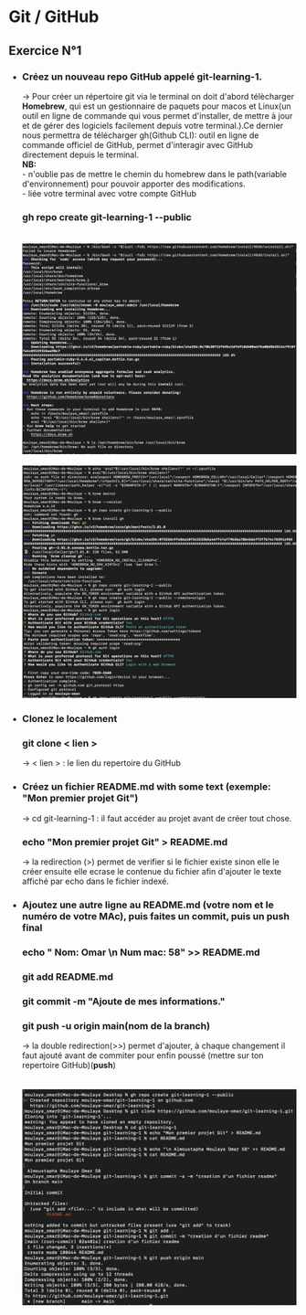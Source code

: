 # Git / GitHub
## Exercice N°1
- ### Créez un nouveau repo GitHub appelé git-learning-1.
  -> Pour créer un répertoire git via le terminal on doit d'abord télècharger <b>Homebrew</b>, qui est un gestionnaire de paquets pour macos et Linux(un outil en ligne de commande qui vous permet d'installer, de mettre à jour et de gérer des logiciels facilement depuis votre terminal.).Ce dernier nous permettra de télécharger gh(Github CLI): outil en ligne de commande officiel de GitHub, permet d'interagir avec GitHub directement depuis le terminal.<br>
 <b>NB:</b> <br>- n'oublie pas de mettre le chemin du homebrew dans le path(variable d'environnement) pour pouvoir apporter des modifications.<br>- liée votre terminal avec votre compte GitHub
  ### gh repo create git-learning-1 --public<br><br>
  ![L'installation du homebrew](installation_du_homebrew.png)<br><br>
  ![mettre homebrew dans path, installation du gh et connection avec compte github](path_gh_connection.png)
- ### Clonez le localement
  ### git clone < lien >
   -> < lien > : le lien du repertoire du GitHub
- ### Créez un fichier README.md with some text (exemple: "Mon premier projet Git")
  -> cd git-learning-1 : il faut accéder au projet avant de créer tout chose.
  ### echo "Mon premier projet Git" > README.md
  -> la redirection (>) permet de verifier si le fichier existe sinon elle le créer ensuite elle ecrase le contenue du fichier afin d'ajouter
  le texte affiché par echo dans le fichier indexé.
- ### Ajoutez une autre ligne au README.md (votre nom et le numéro de votre MAc), puis faites un commit, puis un push final
  ### echo " Nom: Omar \n Num mac: 58" >> README.md
  ### git add README.md
  ### git commit -m "Ajoute de mes informations."
  ### git push -u origin main(nom de la branch)
  -> la double redirection(>>) permet d'ajouter, à chaque changement il faut ajouté avant de commiter pour enfin poussé (mettre sur ton repertoire GitHub)(<b>push</b>) <br><br><br>
  ![capture d'ecran de l'exercice1](exercice1.png)
